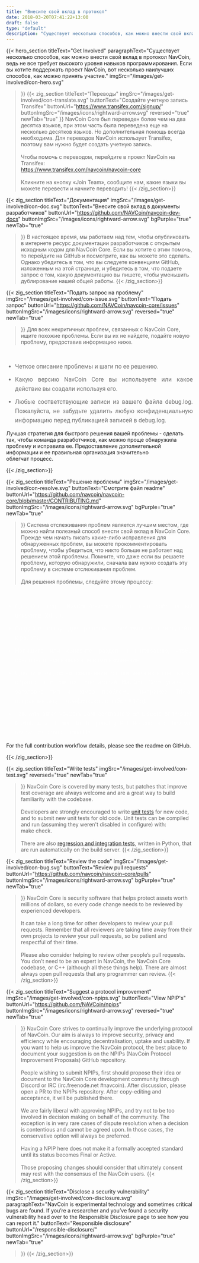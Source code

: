 ```yaml
---
title: "Внесите свой вклад в протокол"
date: 2018-03-20T07:41:22+13:00
draft: false
type: "default"
description: "Существует несколько способов, как можно внести свой вклад в протокол NavCoin. Поэтому, если вы хотите поддержать проект, вот несколько наилучших способов, как можно принять участие"
---
```

{{< hero_section
titleText="Get Involved"
paragraphText="Существует несколько способов, как можно внести свой вклад в протокол NavCoin, ведь не все требует высокого уровня навыков программирования. Если вы хотите поддержать проект NavCoin, вот несколько наилучших способов, как можно принять&nbsp;участие."
imgSrc="/images/get-involved/con-hero.svg"
>}}
{{< zig_section
titleText="Переводы"
imgSrc="/images/get-involved/con-translate.svg"
  buttonText="Создайте учетную запись Transifex"
  buttonUrl="https://www.transifex.com/signup/"
  buttonImgSrc="/images/icons/rightward-arrow.svg"
    reversed="true"
    newTab="true"
>}}
NavCoin Core был переведен более чем на два десятка языков, при этом часть была переведена еще на несколько десятков языков. Но дополнительная помощь всегда необходима. Для переводов NavCoin использует Transifex, поэтому вам нужно будет создать учетную&nbsp;запись.<br><br>Чтобы помочь с переводом, перейдите в проект NavCoin на Transifex: <br><a href="https://www.transifex.com/navcoin/navcoin-core" style="text-decoration:underline;">https://www.transifex.com/navcoin/navcoin-core</a><br><br>Кликните на кнопку «Join Team», сообщите нам, какие языки вы можете перевести и начните&nbsp;переводить!
{{< /zig_section>}}

{{< zig_section
  titleText="Документация"
  imgSrc="/images/get-involved/con-doc.svg"
  buttonText="Внесите свой вклад в документы разработчиков"
  buttonUrl="https://github.com/NAVCoin/navcoin-dev-docs"
  buttonImgSrc="/images/icons/rightward-arrow.svg"
  bgPurple="true"
  newTab="true"
>}}
В настоящее время, мы работаем над тем, чтобы опубликовать в интернете ресурс документации разработчиков с открытым исходным кодом для NavCoin Core. Если вы хотите с этим помочь, то перейдите на GitHub и посмотрите, как вы можете это сделать. Однако убедитесь в том, что вы следуете конвенциям GitHub, изложенным на этой странице, и убедитесь в том, что подаете запрос о том, какую документацию вы пишете, чтобы уменьшить дублирование нашей общей&nbsp;работы.
{{< /zig_section>}}

{{< zig_section
titleText="Подать запрос на проблему"
imgSrc="/images/get-involved/con-issue.svg"
buttonText="Подать запрос"
buttonUrl="https://github.com/NAVCoin/navcoin-core/issues"
buttonImgSrc="/images/icons/rightward-arrow.svg"
reversed="true"
newTab="true"
>}}
Для всех некритичных проблем, связанных с NavCoin Core, ищите похожие проблемы. Если вы их не найдете, подайте новую проблему, предоставив информацию&nbsp;ниже.
<br>
<ul class="article-ul" style="color: rgba(0, 0, 0, 0.55);">
  <li>Четкое описание проблемы и шаги по ее&nbsp;решению.</li>
  <li>Какую версию NavCoin Core вы используете или какое действие вы создали используя его.</li><li>Любые соответствующие записи из вашего файла debug.log. Пожалуйста, не забудьте удалить любую конфиденциальную информацию перед публикацией записей в&nbsp;debug.log.</li>
</ul>
<p class="paragraph-text">Лучшая стратегия для быстрого решения вашей проблемы - сделать так, чтобы команда разработчиков, как можно проще обнаружила проблему и исправила ее. Предоставление дополнительной информации и ее правильная организация значительно облегчат&nbsp;процесс.</p>
{{< /zig_section>}}

{{< zig_section
  titleText="Решение проблемы"
  imgSrc="/images/get-involved/con-resolve.svg"
  buttonText="Смотрите файл readme"
  buttonUrl="https://github.com/navcoin/navcoin-core/blob/master/CONTRIBUTING.md"
  buttonImgSrc="/images/icons/rightward-arrow.svg"
  bgPurple="true"
  newTab="true"
>}}
Система отслеживания проблем является лучшим местом, где можно найти полезный способ внести свой вклад в NavCoin&nbsp;Core. Прежде чем начать писать какие-либо исправления для обнаруженных проблем, вы можете прокомментировать проблему, чтобы убедиться, что никто больше не работает над решением этой проблемы. Помните, что даже если вы решаете проблему, которую обнаружили, сначала вам нужно создать эту проблему в системе отслеживания&nbsp;проблем.
<br><br>
Для решения проблемы, следуйте этому процессу:
<br>
<ul class="article-ul" style="color: rgba(255,255,255,0.55);">
  <li>Сделайте форк NavCoin/navcoin-core в ваш собственный аккаунт в&nbsp;GitHub.</li>
  <li>Создайте ветку для решения проблемы и приступайте к&nbsp;работе.</li>
  <li>Напишите или обновите раздел и интеграцию, чтобы охватывать все внесенные вами&nbsp;изменения.</li>
  <li>Сделайте запрос на извлечение исправлений из вашей ветки обратно в основной репозиторий NavCoin Core, указав в заголовке тип и номер проблемы (например, Trivial: исправление орфографической ошибки # 145).</li>
  <li>Talk with other NavCoin Core contributors on Discord or through GitHub to alert them to the pending Pull Request and they will review it as soon as&nbsp;possible.</li>
</ul>
<p class="paragraph-text">For the full contribution workflow details, please see the readme on&nbsp;GitHub.</p>
{{< /zig_section>}}

{{< zig_section
titleText="Write tests"
imgSrc="/images/get-involved/con-test.svg"
reversed="true"
newTab="true"
>}}
NavCoin Core is covered by many tests, but patches that improve test coverage are always welcome and are a great way to build familiarity with the codebase.
<br><br>
Developers are strongly encouraged to write <a href="https://github.com/NAVCoin/navcoin-core/blob/master/doc/unit-tests.md" target="e" style="text-decoration:underline;">unit tests</a> for new code, and to submit new unit tests for old code. Unit tests can be compiled and run (assuming they weren't disabled in configure) with: make&nbsp;check.
<br><br>
There are also <a href="https://github.com/NAVCoin/navcoin-core/tree/master/qa" target="e" style="text-decoration:underline;">regression and integration tests</a>, written in Python, that are run automatically on the build&nbsp;server.
{{< /zig_section>}}

{{< zig_section
  titleText="Review the code"
  imgSrc="/images/get-involved/con-bug.svg"
    buttonText="Review pull requests"
  buttonUrl="https://github.com/navcoin/navcoin-core/pulls"
  buttonImgSrc="/images/icons/rightward-arrow.svg"
  bgPurple="true"
  newTab="true"
>}}
NavCoin Core is security software that helps protect assets worth millions of dollars, so every code change needs to be reviewed by experienced&nbsp;developers.<br><br>It can take a long time for other developers to review your pull requests. Remember that all reviewers are taking time away from their own projects to review your pull requests, so be patient and respectful of their&nbsp;time.<br><br>Please also consider helping to review other people’s pull requests. You don’t need to be an expert in NavCoin, the NavCoin Core codebase, or C++ (although all these things help). There are almost always open pull requests that any programmer can&nbsp;review.
{{< /zig_section>}}

{{< zig_section
titleText="Suggest a protocol improvement"
imgSrc="/images/get-involved/con-npips.svg"
buttonText="View NPIP's"
buttonUrl="https://github.com/NAVCoin/npips"
buttonImgSrc="/images/icons/rightward-arrow.svg"
reversed="true"
newTab="true"
>}}
NavCoin Core strives to continually improve the underlying protocol of NavCoin. Our aim is always to improve security, privacy and efficiency while encouraging decentralisation, uptake and usability. If you want to help us improve the NavCoin protocol, the best place to document your suggestion is on the NPIPs (NavCoin Protocol Improvement Proposals) GitHub&nbsp;repository.<br><br>People wishing to submit NPIPs, first should propose their idea or document to the NavCoin Core development community through Discord or IRC (irc.freenode.net #navcoin). After discussion, please open a PR to the NPIPs repository. After copy-editing and acceptance, it will be published&nbsp;there.<br><br>We are fairly liberal with approving NPIPs, and try not to be too involved in decision making on behalf of the community. The exception is in very rare cases of dispute resolution when a decision is contentious and cannot be agreed upon. In those cases, the conservative option will always be&nbsp;preferred.<br><br>Having a NPIP here does not make it a formally accepted standard until its status becomes Final or Active.<br><br>Those proposing changes should consider that ultimately consent may rest with the consensus of the NavCoin&nbsp;users.
{{< /zig_section>}}

{{< zig_section
  titleText="Disclose a security vulnerability"
  imgSrc="/images/get-involved/con-disclosure.svg"
  paragraphText="NavCoin is experimental technology and sometimes critical bugs are found. If you’re a researcher and you’ve found a security vulnerability head over to the Responsible Disclosure page to see how you can report&nbsp;it."
    buttonText="Responsible disclosure"
  buttonUrl="/responsible-disclosure/"
  buttonImgSrc="/images/icons/rightward-arrow.svg"
  bgPurple="true"
  newTab="true"
>}}
{{< /zig_section>}}

<style>
.article-ul>li{
    margin-bottom: 8px;
    font-size: 16px;
    font-family: roboto;
    line-height: 25px;
    text-align: justify;
    margin-top: 0;
    margin-bottom: 10px;
}
</style>
